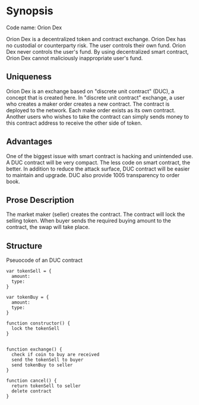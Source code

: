 Synopsis
========

Code name: Orion Dex

Orion Dex is a decentralized token and contract exchange.  Orion Dex has no custodial or counterparty risk.  The user controls their own fund.  Orion Dex never controls the user's fund.  By using decentralized smart contract, Orion Dex cannot maliciously inappropriate user's fund.

## Uniqueness

Orion Dex is an exchange based on "discrete unit contract" (DUC), a concept that is created here.  In "discrete unit contract" exchange, a user who creates a maker order creates a new contract.  The contract is deployed to the network.  Each make order exists as its own contract.  Another users who wishes to take the contract can simply sends money to this contract address to receive the other side of token.  

## Advantages

One of the biggest issue with smart contract is hacking and unintended use.  A DUC contract will be very compact.  The less code on smart contract, the better.  In addition to reduce the attack surface, DUC contract will be easier to maintain and upgrade.  DUC also provide 1005 transparency to order book.

## Prose Description

The market maker (seller) creates the contract.  The contract will lock the selling token.  When buyer sends the required buying amount to the contract, the swap will take place.

## Structure

Pseuocode of an DUC contract

```
var tokenSell = {
  amount:
  type:
}

var tokenBuy = {
  amount:
  type:
}

function constructor() {
  lock the tokenSell
}


function exchange() {
  check if coin to buy are received
  send the tokenSell to buyer
  send tokenBuy to seller
}

function cancel() {
  return tokenSell to seller
  delete contract
}
```
